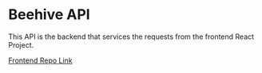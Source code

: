 # Beehive API

This API is the backend that services the requests from the frontend React Project. 

[Frontend Repo Link](https://github.com/beehivehbs/beehive_client)
